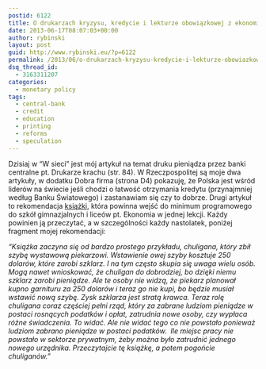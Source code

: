 ```yaml
---
postid: 6122
title: O drukarzach kryzysu, kredycie i lekturze obowiązkowej z ekonomii
date: 2013-06-17T08:07:03+00:00
author: rybinski
layout: post
guid: http://www.rybinski.eu/?p=6122
permalink: /2013/06/o-drukarzach-kryzysu-kredycie-i-lekturze-obowiazkowej-z-ekonomii/
dsq_thread_id:
  - 3163311207
categories:
  - monetary policy
tags:
  - central-bank
  - credit
  - education
  - printing
  - reforms
  - speculation
---
```

Dzisiaj w “W sieci” jest mój artykuł na temat druku pieniądza przez banki centralne pt. Drukarze krachu (str. 84). W Rzeczpospolitej są moje dwa artykuły, w dodatku Dobra firma (strona D4) pokazuję, że Polska jest wśród liderów na świecie jeśli chodzi o łatwość otrzymania kredytu (przynajmniej według Banku Światowego) i zastanawiam się czy to dobrze. Drugi artykuł to rekomendacja [książki](http://www.ekonomia.rp.pl/artykul/706247,1020229-Ranking-ksiazek-ekonomicznych.html), która powinna wejść do minimum programowego do szkół gimnazjalnych i liceów pt. Ekonomia w jednej lekcji. Każdy powinien ją przeczytać, a w szczególności każdy nastolatek, poniżej fragment mojej rekomendacji:

_“Książka zaczyna się od bardzo prostego przykładu, chuligana, który zbił szybę wystawową piekarzowi. Wstawienie owej szyby kosztuje 250 dolarów, które zarobi szklarz. I na tym często skupia się uwaga wielu osób. Mogą nawet wnioskować, że chuligan do dobrodziej, bo dzięki niemu szklarz zarobi pieniądze. Ale te osoby nie widzą, że piekarz planował kupno garnituru za 250 dolarów i teraz go nie kupi, bo będzie musiał wstawić nową szybę. Zysk szklarza jest stratą krawca. Teraz rolę chuligana coraz częściej pełni rząd, który za zabrane ludziom pieniądze w postaci rosnących podatków i opłat, zatrudnia nowe osoby, czy wypłaca różne świadczenia. To widać. Ale nie widać tego co nie powstało ponieważ ludziom zabrano pieniądze w postaci podatków.  Ile miejsc pracy nie powstało w sektorze prywatnym, żeby można było zatrudnić jednego nowego urzędnika. Przeczytajcie tę książkę, a potem pogońcie chuliganów.”_
